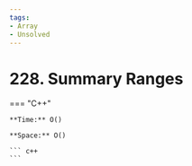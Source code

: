 ```yaml
---
tags:
- Array
- Unsolved
---
```



# 228. Summary Ranges

=== "C++"

    **Time:** O()

    **Space:** O()

    ``` c++
    ```